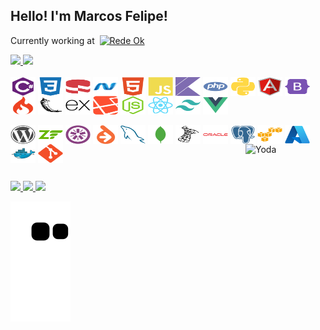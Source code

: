 ## Hello! I'm Marcos Felipe!

Currently working at &nbsp;<a href="https://github.com/redeok" title="@RedeOK">![Rede Ok](https://avatars.githubusercontent.com/u/65910120?s=20&v=4)</a>

<div>
<a href="https://github.com/felpscouto">
  <img height="180em" src="https://github-readme-stats.vercel.app/api?username=felpscouto&show_icons=true&theme=dracula&include_all_commits=true&count_private=true"/>
  <img height="180em" src="https://github-readme-stats.vercel.app/api/top-langs/?username=felpscouto&layout=compact&langs_count=7&theme=dracula"/>
</a>
</div>
<div style="display: inline_block">
<br />
  <img align="center" alt="C#" height="30" width="40" src="https://github.com/devicons/devicon/blob/master/icons/csharp/csharp-plain.svg">
  <img align="center" alt="CSS" height="30" width="40" src="https://raw.githubusercontent.com/devicons/devicon/master/icons/css3/css3-plain.svg">
  <img align="center" alt="CakePHP" height="30" width="40" src="https://raw.githubusercontent.com/devicons/devicon/master/icons/cakephp/cakephp-plain.svg">
  <img align="center" alt=".NET" height="30" width="40" src="https://github.com/devicons/devicon/blob/master/icons/dot-net/dot-net-original.svg">
  <img align="center" alt="HTML" height="30" width="40" src="https://raw.githubusercontent.com/devicons/devicon/master/icons/html5/html5-plain.svg">
  <img align="center" alt="JavaScript" height="30" width="40" src="https://raw.githubusercontent.com/devicons/devicon/master/icons/javascript/javascript-plain.svg">
  <img align="center" alt="Kotlin" height="30" width="40" src="https://raw.githubusercontent.com/devicons/devicon/master/icons/kotlin/kotlin-plain.svg">
  <img align="center" alt="PHP" height="30" width="40" src="https://github.com/devicons/devicon/blob/master/icons/php/php-plain.svg">
  <img align="center" alt="Python" height="30" width="40" src="https://github.com/devicons/devicon/blob/master/icons/python/python-plain.svg">
  <img align="center" alt="AngularJS" height="30" width="40" src="https://raw.githubusercontent.com/devicons/devicon/master/icons/angularjs/angularjs-original.svg">
  <img align="center" alt="Bootstrap" height="30" width="40" src="https://raw.githubusercontent.com/devicons/devicon/master/icons/bootstrap/bootstrap-plain.svg">
  <img align="center" alt="CodeIgniter" height="30" width="40" src="https://github.com/devicons/devicon/blob/master/icons/codeigniter/codeigniter-plain.svg">
  <img align="center" alt="Flask" height="30" width="40" src="https://raw.githubusercontent.com/devicons/devicon/master/icons/flask/flask-original.svg">
  <img align="center" alt="Express" height="30" width="40" src="https://github.com/devicons/devicon/blob/master/icons/express/express-original.svg">
  <img align="center" alt="Laravel" height="30" width="40" src="https://github.com/devicons/devicon/blob/master/icons/laravel/laravel-plain.svg">
  <img align="center" alt="Node.js" height="30" width="40" src="https://github.com/devicons/devicon/blob/master/icons/nodejs/nodejs-plain.svg">
  <img align="center" alt="React" height="30" width="40" src="https://raw.githubusercontent.com/devicons/devicon/master/icons/react/react-original.svg">
  <img align="center" alt="Tailwind CSS" height="30" width="40" src="https://raw.githubusercontent.com/devicons/devicon/master/icons/tailwindcss/tailwindcss-plain.svg">
  <img align="center" alt="Vue.js" height="30" width="40" src="https://raw.githubusercontent.com/devicons/devicon/master/icons/vuejs/vuejs-original.svg">
  
  <br />
  <br />
  
  <img align="center" alt="WordPress" height="30" width="40" src="https://github.com/devicons/devicon/blob/master/icons/wordpress/wordpress-plain.svg">
  <img align="center" alt="Zend Framework" height="30" width="40" src="https://github.com/devicons/devicon/blob/master/icons/zend/zend-plain.svg">
  <img align="center" alt="Jasmine" height="30" width="40" src="https://github.com/devicons/devicon/blob/master/icons/jasmine/jasmine-plain.svg">
  <img align="center" alt="Doctrine" height="30" width="40" src="https://github.com/devicons/devicon/blob/master/icons/doctrine/doctrine-plain.svg">
  <img align="center" alt="MySQL" height="30" width="40" src="https://github.com/devicons/devicon/blob/master/icons/mysql/mysql-plain.svg">
  <img align="center" alt="MongoDB" height="30" width="40" src="https://github.com/devicons/devicon/blob/master/icons/mongodb/mongodb-plain.svg">
  <img align="center" alt="Microsoft SQL Server" height="30" width="40" src="https://github.com/devicons/devicon/blob/master/icons/microsoftsqlserver/microsoftsqlserver-plain.svg">
  <img align="center" alt="Oracle DB" height="30" width="40" src="https://github.com/devicons/devicon/blob/master/icons/oracle/oracle-original.svg">
  <img align="center" alt="PostgreSQL" height="30" width="40" src="https://github.com/devicons/devicon/blob/master/icons/postgresql/postgresql-plain.svg">
  <img align="center" alt="Amazon Web Services" height="30" width="40" src="https://github.com/devicons/devicon/blob/master/icons/amazonwebservices/amazonwebservices-original.svg">
  <img align="center" alt="Microsoft Azure" height="30" width="40" src="https://github.com/devicons/devicon/blob/master/icons/azure/azure-original.svg">
  <img align="center" alt="Docker" height="30" width="40" src="https://github.com/devicons/devicon/blob/master/icons/docker/docker-original.svg">
  <img align="center" alt="Git" height="30" width="40" src="https://github.com/devicons/devicon/blob/master/icons/git/git-original.svg">

  <img align="right" alt="Yoda" width="128" height="128" src="https://c.tenor.com/j3cVEPj4bzkAAAAC/cat-typing.gif">
</div>
  
 ##
 
<div> 
    <a href="https://instagram.com/felps.couto" target="_blank">
      <img src="https://img.shields.io/badge/-Instagram-%23E4405F?style=for-the-badge&logo=instagram&logoColor=white" target="_blank">
    </a>
    <a href = "mailto:0709.marcoscouto@gmail.com">
      <img src="https://img.shields.io/badge/-Gmail-%23333?style=for-the-badge&logo=gmail&logoColor=white" target="_blank">
    </a>
    <a href="https://www.linkedin.com/in/marcos-felipe-9b6557156/" target="_blank">
      <img src="https://img.shields.io/badge/-LinkedIn-%230077B5?style=for-the-badge&logo=linkedin&logoColor=white" target="_blank">
    </a>
</div>

![Snake animation](https://github.com/rafaballerini/rafaballerini/blob/output/github-contribution-grid-snake.svg)
